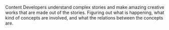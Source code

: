Content Developers understand complex stories and make amazing creative works that are made out of the stories. Figuring out what is happening, what kind of concepts are involved, and what the relations between the concepts are.
